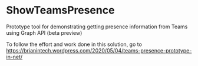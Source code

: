 # ShowTeamsPresence
Prototype tool for demonstrating getting presence information from Teams using Graph API (beta preview)

To follow the effort and work done in this solution, go to https://brianintech.wordpress.com/2020/05/04/teams-presence-prototype-in-net/
